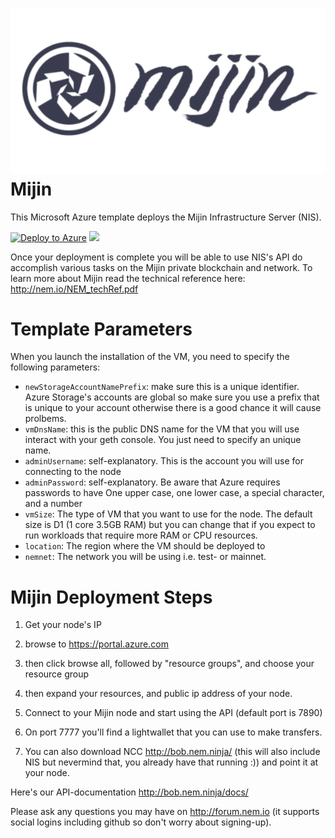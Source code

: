 # ![NEM-Azure](images/9096_top.png) Mijin

This Microsoft Azure template deploys the Mijin Infrastructure Server (NIS).

[![Deploy to Azure](http://azuredeploy.net/deploybutton.png)](https://portal.azure.com/#create/Microsoft.Template/uri/https%3A%2F%2Fraw.githubusercontent.com%2Fyu000%2FMijinBaaS%2Fmaster%2Fazuredeploy.json)
<a href="http://armviz.io/#/?load=https%3A%2F%2Fraw.githubusercontent.com%2Fyu000%2FMijinBaaS%2Fmaster%2Fazuredeploy.json" target="_blank">
    <img src="http://armviz.io/visualizebutton.png"/>
</a>

Once your deployment is complete you will be able to use NIS's API do accomplish various tasks on the Mijin private blockchain and network.
To learn more about Mijin read the technical reference here: http://nem.io/NEM_techRef.pdf

# Template Parameters
When you launch the installation of the VM, you need to specify the following parameters:
* `newStorageAccountNamePrefix`: make sure this is a unique identifier. Azure Storage's accounts are global so make sure you use a prefix that is unique to your account otherwise there is a good chance it will cause prolbems.
* `vmDnsName`: this is the public DNS name for the VM that you will use interact with your geth console. You just need to specify an unique name.
* `adminUsername`: self-explanatory. This is the account you will use for connecting to the node
* `adminPassword`: self-explanatory. Be aware that Azure requires passwords to have One upper case, one lower case, a special character, and a number
* `vmSize`: The type of VM that you want to use for the node. The default size is D1 (1 core 3.5GB RAM) but you can change that if you expect to run workloads that require more RAM or CPU resources.
* `location`: The region where the VM should be deployed to
* `nemnet`: The network you will be using i.e. test- or mainnet.

# Mijin Deployment Steps
1. Get your node's IP
 1. browse to https://portal.azure.com

 2. then click browse all, followed by "resource groups", and choose your resource group

 3. then expand your resources, and public ip address of your node.

2. Connect to your Mijin node and start using the API (default port is 7890)

3. On port 7777 you'll find a lightwallet that you can use to make transfers.

4. You can also download NCC http://bob.nem.ninja/ (this will also include NIS but nevermind that, you already have that running :)) and point it at your node.

Here's our API-documentation http://bob.nem.ninja/docs/

Please ask any questions you may have on http://forum.nem.io (it supports social logins including github so don't worry about signing-up).
